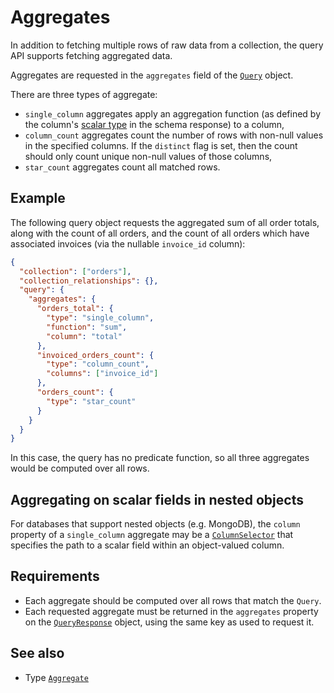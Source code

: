 # Aggregates

In addition to fetching multiple rows of raw data from a collection, the query API supports fetching aggregated data.

Aggregates are requested in the `aggregates` field of the [`Query`](../../reference/types.md#query) object.

There are three types of aggregate:

- `single_column` aggregates apply an aggregation function (as defined by the column's [scalar type](../schema/scalar-types.md) in the schema response) to a column,
- `column_count` aggregates count the number of rows with non-null values in the specified columns. If the `distinct` flag is set, then the count should only count unique non-null values of those columns,
- `star_count` aggregates count all matched rows.

## Example

The following query object requests the aggregated sum of all order totals, along with the count of all orders, and the count of all orders which have associated invoices (via the nullable `invoice_id` column):

```json
{
  "collection": ["orders"],
  "collection_relationships": {},
  "query": {
    "aggregates": {
      "orders_total": {
        "type": "single_column",
        "function": "sum",
        "column": "total"
      },
      "invoiced_orders_count": {
        "type": "column_count",
        "columns": ["invoice_id"]
      },
      "orders_count": {
        "type": "star_count"
      }
    }
  }
}
```

In this case, the query has no predicate function, so all three aggregates would be computed over all rows.

## Aggregating on scalar fields in nested objects

For databases that support nested objects (e.g. MongoDB), the `column` property of a `single_column` aggregate may be a [`ColumnSelector`](../../reference/types.md#columnselector) that specifies the path to a scalar field within an object-valued column.

## Requirements

- Each aggregate should be computed over all rows that match the `Query`.
- Each requested aggregate must be returned in the `aggregates` property on the [`QueryResponse`](../../reference/types.md#queryresponse) object, using the same key as used to request it.

## See also

- Type [`Aggregate`](../../reference/types.md#aggregate)